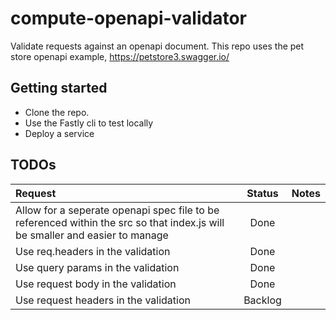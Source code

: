# compute-openapi-validator
Validate requests against an openapi document. This repo uses the pet store openapi example, https://petstore3.swagger.io/

## Getting started
* Clone the repo.
* Use the Fastly cli to test locally 
* Deploy a service

## TODOs

| Request  | Status | Notes |
| :------------- | :----------: | -----------: |
| Allow for a seperate openapi spec file to be referenced within the src so that index.js will be smaller and easier to manage | Done | |
| Use req.headers in the validation | Done | |
| Use query params in the validation | Done | |
| Use request body in the validation | Done | |
| Use request headers in the validation | Backlog | |
